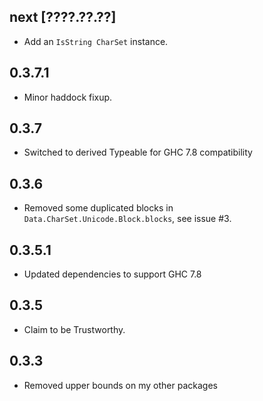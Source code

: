 next [????.??.??]
-----------------
* Add an `IsString CharSet` instance.

0.3.7.1
-------
* Minor haddock fixup.

0.3.7
-----
* Switched to derived Typeable for GHC 7.8 compatibility

0.3.6
-----
* Removed some duplicated blocks in `Data.CharSet.Unicode.Block.blocks`, see issue #3.

0.3.5.1
-------
* Updated dependencies to support GHC 7.8

0.3.5
-----
* Claim to be Trustworthy.

0.3.3
-----
* Removed upper bounds on my other packages

